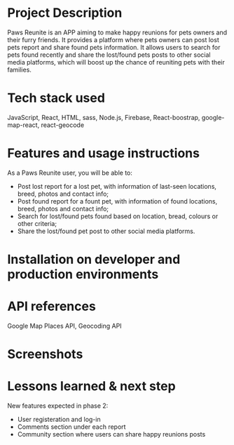 # Project Description

Paws Reunite is an APP aiming to make happy reunions for pets owners and their furry friends. It provides a platform where pets owners can post lost pets report and share found pets information. It allows users to search for pets found recently and share the lost/found pets posts to other social media platforms, which will boost up the chance of reuniting pets with their families.

# Tech stack used

JavaScript, React, HTML, sass, Node.js, Firebase, React-boostrap, google-map-react, react-geocode

# Features and usage instructions

As a Paws Reunite user, you will be able to:

- Post lost report for a lost pet, with information of last-seen locations, breed, photos and contact info;
- Post found report for a fount pet, with information of found locations, breed, photos and contact info;
- Search for lost/found pets found based on location, bread, colours or other criteria;
- Share the lost/found pet post to other social media platforms.

# Installation on developer and production environments

# API references

Google Map Places API, Geocoding API

# Screenshots

# Lessons learned & next step

New features expected in phase 2:

- User registeration and log-in
- Comments section under each report
- Community section where users can share happy reunions posts
